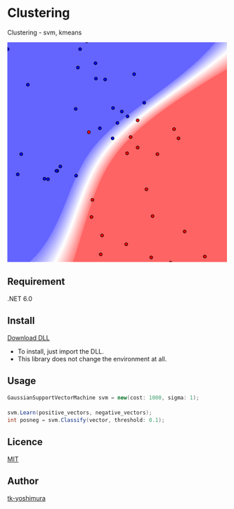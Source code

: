 # Clustering
 Clustering - svm, kmeans
 
![sample](https://github.com/tk-yoshimura/Clustering/blob/main/figures/gaussiansvm_random_cost100_svm.png)  

## Requirement
 .NET 6.0
 
## Install
[Download DLL](https://github.com/tk-yoshimura/Clustering/releases)

- To install, just import the DLL.
- This library does not change the environment at all.

## Usage
```csharp
GaussianSupportVectorMachine svm = new(cost: 1000, sigma: 1);

svm.Learn(positive_vectors, negative_vectors);
int posneg = svm.Classify(vector, threshold: 0.1);
```

## Licence
[MIT](https://github.com/tk-yoshimura/Clustering/blob/main/LICENSE)

## Author

[tk-yoshimura](https://github.com/tk-yoshimura)
